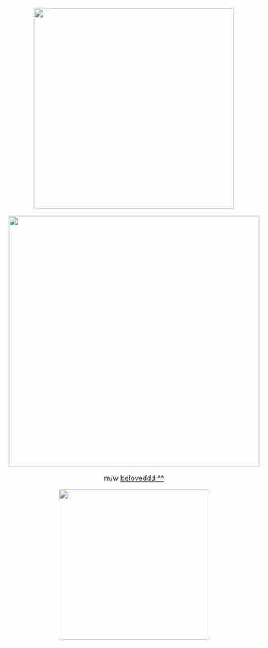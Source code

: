 <p align="center">
    <img width="400" src=https://files.catbox.moe/gpn6n0.png
</p>
    
<p align="center">
    <img width="500" src=https://files.catbox.moe/4hasjq.png
</p>
    
<p align="center">
     m/w <a href="https://github.com/Paggylyn"> beloveddd ^^</a>
</p>

<p align="center">
    <img width="300" src=https://files.catbox.moe/k0fn7y.png
</p>

<!--
**softtoyshark/softtoyshark** is a ✨ _special_ ✨ repository because its `README.md` (this file) appears on your GitHub profile.

Here are some ideas to get you started:

- 🔭 I’m currently working on ...
- 🌱 I’m currently learning ...
- 👯 I’m looking to collaborate on ...
- 🤔 I’m looking for help with ...
- 💬 Ask me about ...
- 📫 How to reach me: ...
- 😄 Pronouns: ...
- ⚡ Fun fact: ...
-->
